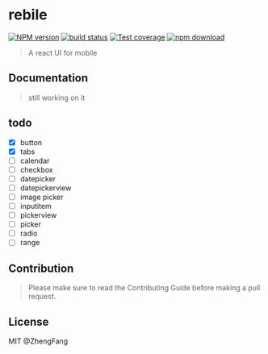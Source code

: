 # rebile

[![NPM version][npm-image]][npm-url]
[![build status][travis-image]][travis-url]
[![Test coverage][coveralls-image]][coveralls-url]
[![npm download][download-image]][download-url]

[npm-image]: https://img.shields.io/npm/v/rebile.svg?style=flat-square
[npm-url]: https://npmjs.org/package/rebile
[travis-image]: https://img.shields.io/travis/Foveluy/rebile.svg?style=flat-square
[travis-url]: https://travis-ci.org/Foveluy/rebile
[coveralls-image]: https://img.shields.io/coveralls/Foveluy/rebile.svg?style=flat-square
[coveralls-url]: https://coveralls.io/r/Foveluy/rebile?branch=master
[david-image]: https://img.shields.io/david/Foveluy/rebile.svg?style=flat-square
[david-url]: https://david-dm.org/Foveluy/rebile
[node-image]: https://img.shields.io/badge/node.js-%3E=_8.0-green.svg?style=flat-square
[node-url]: http://nodejs.org/download/
[download-image]: https://img.shields.io/npm/dm/rebile.svg?style=flat-square
[download-url]: https://npmjs.org/package/rebile

> A react UI for mobile

## Documentation

> still working on it

## todo

- [x] button
- [x] tabs
- [ ] calendar
- [ ] checkbox
- [ ] datepicker
- [ ] datepickerview
- [ ] image picker
- [ ] inputitem
- [ ] pickerview
- [ ] picker
- [ ] radio
- [ ] range

## Contribution

> Please make sure to read the Contributing Guide before making a pull request.

## License

MIT @ZhengFang
